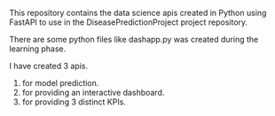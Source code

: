 This repository contains the data science apis created in Python using FastAPI to use in the DiseasePredictionProject project repository.

There are some python files like dashapp.py was created during the learning phase.

I have created 3 apis.
1. for model prediction.
2. for providing an interactive dashboard.
3. for providing 3 distinct KPIs.
